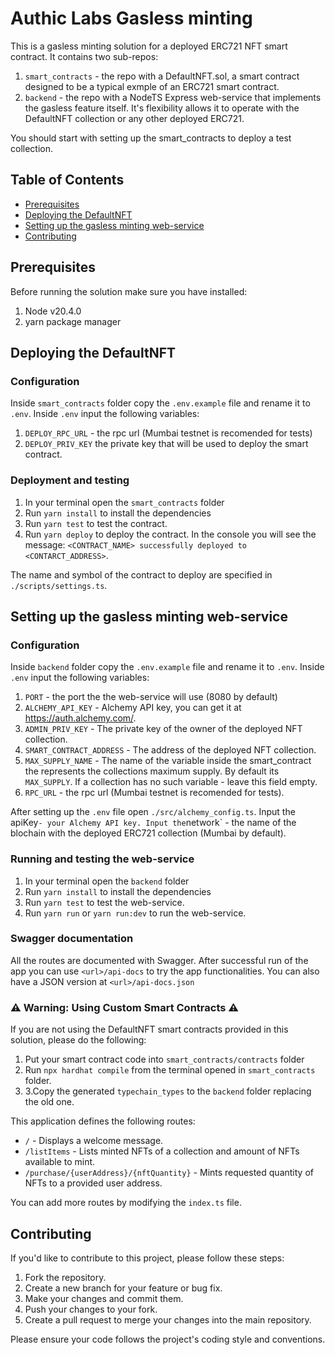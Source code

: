 # Authic Labs Gasless minting
This is a gasless minting solution for a deployed ERC721 NFT smart contract. It contains two sub-repos:
1. `smart_contracts` - the repo with a DefaultNFT.sol, a smart contract designed to be a typical exmple of an ERC721 smart contract.
2. `backend` - the repo with a NodeTS Express web-service that implements the gasless feature itself. It's flexibility allows it to operate with the DefaultNFT collection or any other deployed ERC721.

You should start with setting up the smart_contracts to deploy a test collection.

## Table of Contents

- [Prerequisites](#prerequisites)
- [Deploying the DefaultNFT](#deploying-the-defaultnft)
- [Setting up the gasless minting web-service](#setting-up-the-gasless-minting-web-service)
- [Contributing](#contributing)

## Prerequisites
Before running the solution make sure you have installed:
1. Node v20.4.0
2. yarn package manager

## Deploying the DefaultNFT

### Configuration
Inside `smart_contracts` folder copy the `.env.example` file and rename it to `.env`.
Inside `.env` input the following variables:
   1. `DEPLOY_RPC_URL` - the rpc url (Mumbai testnet is recomended for tests)
   2. `DEPLOY_PRIV_KEY` the private key that will be used to deploy the smart contract.

### Deployment and testing
1. In your terminal open the `smart_contracts` folder
2. Run `yarn install` to install the dependencies
3. Run `yarn test` to test the contract.
4. Run `yarn deploy` to deploy the contract. In the console you will see the message: `<CONTRACT_NAME> successfully deployed to <CONTARCT_ADDRESS>`.

The name and symbol of the contract to deploy are specified in `./scripts/settings.ts`.

## Setting up the gasless minting web-service

### Configuration
Inside `backend` folder copy the `.env.example` file and rename it to `.env`.
Inside `.env` input the following variables:
   1. `PORT` - the port the the web-service will use (8080 by default)
   2. `ALCHEMY_API_KEY` - Alchemy API key, you can get it at https://auth.alchemy.com/.
   3. `ADMIN_PRIV_KEY` - The private key of the owner of the deployed NFT collection.
   4. `SMART_CONTRACT_ADDRESS` - The address of the deployed NFT collection.
   5. `MAX_SUPPLY_NAME` - The name of the variable inside the smart_contract the represents the collections maximum supply. By default its `MAX_SUPPLY`. If a collection has no such variable - leave this field empty.
   6. `RPC_URL` -  the rpc url (Mumbai testnet is recomended for tests).
 
After setting up the `.env` file open `./src/alchemy_config.ts`.
Input the apiKey` - your Alchemy API key.
Input the `network` - the name of the blochain with the deployed ERC721 collection (Mumbai by default).

### Running and testing the web-service
1. In your terminal open the `backend` folder
2. Run `yarn install` to install the dependencies
3. Run `yarn test` to test the web-service.
4. Run `yarn run` or `yarn run:dev` to run the web-service.

### Swagger documentation
All the routes are documented with Swagger.
After successful run of the app you can use `<url>/api-docs` to try the app functionalities. You can also have a JSON version at `<url>/api-docs.json`

### ⚠️ Warning: Using Custom Smart Contracts ⚠️

If you are not using the DefaultNFT smart contracts provided in this solution, please do the following:
  1. Put your smart contract code into `smart_contracts/contracts` folder
  2. Run `npx hardhat compile` from the terminal opened in `smart_contracts` folder.
  3. 3.Copy the generated `typechain_types` to the `backend` folder replacing the old one.

This application defines the following routes:

- `/` - Displays a welcome message.
- `/listItems` - Lists minted NFTs of a collection and amount of NFTs available to mint.
- `/purchase/{userAddress}/{nftQuantity}` - Mints requested quantity of NFTs to a provided user address.

You can add more routes by modifying the `index.ts` file.

## Contributing

If you'd like to contribute to this project, please follow these steps:

1. Fork the repository.
2. Create a new branch for your feature or bug fix.
3. Make your changes and commit them.
4. Push your changes to your fork.
5. Create a pull request to merge your changes into the main repository.

Please ensure your code follows the project's coding style and conventions.
